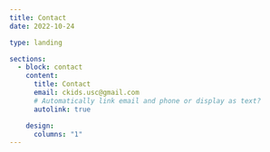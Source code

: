 ```yaml
---
title: Contact
date: 2022-10-24

type: landing

sections:
  - block: contact
    content:
      title: Contact
      email: ckids.usc@gmail.com
      # Automatically link email and phone or display as text?
      autolink: true

    design:
      columns: "1"
---
```

